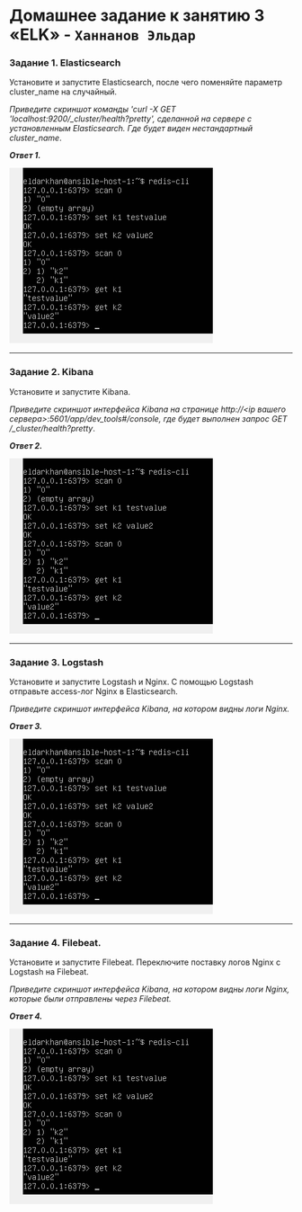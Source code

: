 # Домашнее задание к занятию 3 «ELK» - `Ханнанов Эльдар`


### Задание 1. Elasticsearch 

Установите и запустите Elasticsearch, после чего поменяйте параметр cluster_name на случайный. 

*Приведите скриншот команды 'curl -X GET 'localhost:9200/_cluster/health?pretty', сделанной на сервере с установленным Elasticsearch. Где будет виден нестандартный cluster_name*.

_**Ответ 1.**_

![](https://github.com/eldarkhan/eldar_khannanov_hw/blob/39aebabdffe2520f36fb634a24a7bbbcfa409745/sdb_HW/2.%20%D0%9A%D0%B5%D1%88%D0%B8%D1%80%D0%BE%D0%B2%D0%B0%D0%BD%D0%B8%D0%B5%20Redis-memcached/img/Redis-memcached-scr-4.png)

---

### Задание 2. Kibana

Установите и запустите Kibana.

*Приведите скриншот интерфейса Kibana на странице http://<ip вашего сервера>:5601/app/dev_tools#/console, где будет выполнен запрос GET /_cluster/health?pretty*.

_**Ответ 2.**_

![](https://github.com/eldarkhan/eldar_khannanov_hw/blob/39aebabdffe2520f36fb634a24a7bbbcfa409745/sdb_HW/2.%20%D0%9A%D0%B5%D1%88%D0%B8%D1%80%D0%BE%D0%B2%D0%B0%D0%BD%D0%B8%D0%B5%20Redis-memcached/img/Redis-memcached-scr-4.png)

---

### Задание 3. Logstash

Установите и запустите Logstash и Nginx. С помощью Logstash отправьте access-лог Nginx в Elasticsearch. 

*Приведите скриншот интерфейса Kibana, на котором видны логи Nginx.*

_**Ответ 3.**_

![](https://github.com/eldarkhan/eldar_khannanov_hw/blob/39aebabdffe2520f36fb634a24a7bbbcfa409745/sdb_HW/2.%20%D0%9A%D0%B5%D1%88%D0%B8%D1%80%D0%BE%D0%B2%D0%B0%D0%BD%D0%B8%D0%B5%20Redis-memcached/img/Redis-memcached-scr-4.png)


---

### Задание 4. Filebeat. 

Установите и запустите Filebeat. Переключите поставку логов Nginx с Logstash на Filebeat. 

*Приведите скриншот интерфейса Kibana, на котором видны логи Nginx, которые были отправлены через Filebeat.*

_**Ответ 4.**_

![](https://github.com/eldarkhan/eldar_khannanov_hw/blob/39aebabdffe2520f36fb634a24a7bbbcfa409745/sdb_HW/2.%20%D0%9A%D0%B5%D1%88%D0%B8%D1%80%D0%BE%D0%B2%D0%B0%D0%BD%D0%B8%D0%B5%20Redis-memcached/img/Redis-memcached-scr-4.png)
